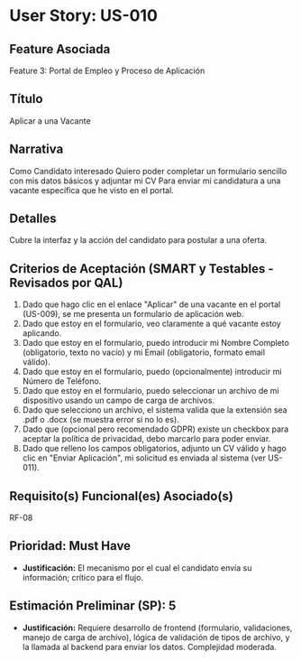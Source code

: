 # User Story: US-010

## Feature Asociada
Feature 3: Portal de Empleo y Proceso de Aplicación

## Título
Aplicar a una Vacante

## Narrativa
Como Candidato interesado
Quiero poder completar un formulario sencillo con mis datos básicos y adjuntar mi CV
Para enviar mi candidatura a una vacante específica que he visto en el portal.

## Detalles
Cubre la interfaz y la acción del candidato para postular a una oferta.

## Criterios de Aceptación (SMART y Testables - Revisados por QAL)
1.  Dado que hago clic en el enlace "Aplicar" de una vacante en el portal (US-009), se me presenta un formulario de aplicación web.
2.  Dado que estoy en el formulario, veo claramente a qué vacante estoy aplicando.
3.  Dado que estoy en el formulario, puedo introducir mi Nombre Completo (obligatorio, texto no vacío) y mi Email (obligatorio, formato email válido).
4.  Dado que estoy en el formulario, puedo (opcionalmente) introducir mi Número de Teléfono.
5.  Dado que estoy en el formulario, puedo seleccionar un archivo de mi dispositivo usando un campo de carga de archivos.
6.  Dado que selecciono un archivo, el sistema valida que la extensión sea .pdf o .docx (se muestra error si no lo es).
7.  Dado que (opcional pero recomendado GDPR) existe un checkbox para aceptar la política de privacidad, debo marcarlo para poder enviar.
8.  Dado que relleno los campos obligatorios, adjunto un CV válido y hago clic en "Enviar Aplicación", mi solicitud es enviada al sistema (ver US-011).

## Requisito(s) Funcional(es) Asociado(s)
RF-08

## Prioridad: Must Have
* **Justificación:** El mecanismo por el cual el candidato envía su información; crítico para el flujo.

## Estimación Preliminar (SP): 5
* **Justificación:** Requiere desarrollo de frontend (formulario, validaciones, manejo de carga de archivo), lógica de validación de tipos de archivo, y la llamada al backend para enviar los datos. Complejidad moderada.
